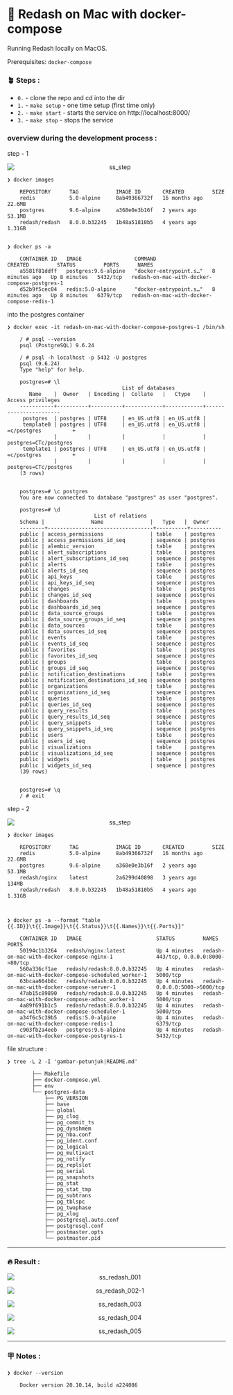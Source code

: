 # &#x1F6A9; Redash on Mac with docker-compose

Running Redash locally on MacOS.

Prerequisites: `docker-compose`

### &#x1FAB4; Steps :

- `0.` -  clone the repo and cd into the dir
- `1.` -  `make setup` - one time setup (first time only)
- `2.` -  `make start` - starts the service on http://localhost:8000/
- `3.` -  `make stop` - stops the service

### overview during the development process :

step - 1
<p align="center">
    <img src="./gambar-petunjuk/ss_step_1.png" alt="ss_step" style="display: block; margin: 0 auto;">
</p>

    ❯ docker images

        REPOSITORY      TAG            IMAGE ID       CREATED         SIZE
        redis           5.0-alpine     8ab49366732f   16 months ago   22.6MB
        postgres        9.6-alpine     a368e0e3b16f   2 years ago     53.1MB
        redash/redash   8.0.0.b32245   1b48a51810b5   4 years ago     1.31GB


    ❯ docker ps -a

        CONTAINER ID   IMAGE                 COMMAND                  CREATED         STATUS         PORTS      NAMES
        a5581f81ddff   postgres:9.6-alpine   "docker-entrypoint.s…"   8 minutes ago   Up 8 minutes   5432/tcp   redash-on-mac-with-docker-compose-postgres-1
        d52b9f5cec04   redis:5.0-alpine      "docker-entrypoint.s…"   8 minutes ago   Up 8 minutes   6379/tcp   redash-on-mac-with-docker-compose-redis-1


into the postgres container

    ❯ docker exec -it redash-on-mac-with-docker-compose-postgres-1 /bin/sh

        / # psql --version
        psql (PostgreSQL) 9.6.24

        / # psql -h localhost -p 5432 -U postgres
        psql (9.6.24)
        Type "help" for help.

        postgres=# \l
                                         List of databases
           Name    |  Owner   | Encoding |  Collate   |   Ctype    |   Access privileges   
        -----------+----------+----------+------------+------------+-----------------------
         postgres  | postgres | UTF8     | en_US.utf8 | en_US.utf8 | 
         template0 | postgres | UTF8     | en_US.utf8 | en_US.utf8 | =c/postgres          +
                   |          |          |            |            | postgres=CTc/postgres
         template1 | postgres | UTF8     | en_US.utf8 | en_US.utf8 | =c/postgres          +
                   |          |          |            |            | postgres=CTc/postgres
        (3 rows)


        postgres=# \c postgres 
        You are now connected to database "postgres" as user "postgres".

        postgres=# \d
                                List of relations
        Schema |               Name               |   Type   |  Owner   
        --------+----------------------------------+----------+----------
        public | access_permissions               | table    | postgres
        public | access_permissions_id_seq        | sequence | postgres
        public | alembic_version                  | table    | postgres
        public | alert_subscriptions              | table    | postgres
        public | alert_subscriptions_id_seq       | sequence | postgres
        public | alerts                           | table    | postgres
        public | alerts_id_seq                    | sequence | postgres
        public | api_keys                         | table    | postgres
        public | api_keys_id_seq                  | sequence | postgres
        public | changes                          | table    | postgres
        public | changes_id_seq                   | sequence | postgres
        public | dashboards                       | table    | postgres
        public | dashboards_id_seq                | sequence | postgres
        public | data_source_groups               | table    | postgres
        public | data_source_groups_id_seq        | sequence | postgres
        public | data_sources                     | table    | postgres
        public | data_sources_id_seq              | sequence | postgres
        public | events                           | table    | postgres
        public | events_id_seq                    | sequence | postgres
        public | favorites                        | table    | postgres
        public | favorites_id_seq                 | sequence | postgres
        public | groups                           | table    | postgres
        public | groups_id_seq                    | sequence | postgres
        public | notification_destinations        | table    | postgres
        public | notification_destinations_id_seq | sequence | postgres
        public | organizations                    | table    | postgres
        public | organizations_id_seq             | sequence | postgres
        public | queries                          | table    | postgres
        public | queries_id_seq                   | sequence | postgres
        public | query_results                    | table    | postgres
        public | query_results_id_seq             | sequence | postgres
        public | query_snippets                   | table    | postgres
        public | query_snippets_id_seq            | sequence | postgres
        public | users                            | table    | postgres
        public | users_id_seq                     | sequence | postgres
        public | visualizations                   | table    | postgres
        public | visualizations_id_seq            | sequence | postgres
        public | widgets                          | table    | postgres
        public | widgets_id_seq                   | sequence | postgres
        (39 rows)


        postgres=# \q
        / # exit

step - 2
<p align="center">
    <img src="./gambar-petunjuk/ss_step_2.png" alt="ss_step" style="display: block; margin: 0 auto;">
</p>

    ❯ docker images

        REPOSITORY      TAG            IMAGE ID       CREATED         SIZE
        redis           5.0-alpine     8ab49366732f   16 months ago   22.6MB
        postgres        9.6-alpine     a368e0e3b16f   2 years ago     53.1MB
        redash/nginx    latest         2a6299d40898   3 years ago     134MB
        redash/redash   8.0.0.b32245   1b48a51810b5   4 years ago     1.31GB



    ❯ docker ps -a --format "table {{.ID}}\t{{.Image}}\t{{.Status}}\t{{.Names}}\t{{.Ports}}"

        CONTAINER ID   IMAGE                        STATUS         NAMES                                                  PORTS
        50194c1b3264   redash/nginx:latest          Up 4 minutes   redash-on-mac-with-docker-compose-nginx-1              443/tcp, 0.0.0.0:8000->80/tcp
        560a336cf1ae   redash/redash:8.0.0.b32245   Up 4 minutes   redash-on-mac-with-docker-compose-scheduled_worker-1   5000/tcp
        63bcaa664b8c   redash/redash:8.0.0.b32245   Up 4 minutes   redash-on-mac-with-docker-compose-server-1             0.0.0.0:5000->5000/tcp
        47ab15c89890   redash/redash:8.0.0.b32245   Up 4 minutes   redash-on-mac-with-docker-compose-adhoc_worker-1       5000/tcp
        4a89f691b1c5   redash/redash:8.0.0.b32245   Up 4 minutes   redash-on-mac-with-docker-compose-scheduler-1          5000/tcp
        a34f6c5c39b5   redis:5.0-alpine             Up 4 minutes   redash-on-mac-with-docker-compose-redis-1              6379/tcp
        c903fb2a4eeb   postgres:9.6-alpine          Up 4 minutes   redash-on-mac-with-docker-compose-postgres-1           5432/tcp


file structure :

    ❯ tree -L 2 -I 'gambar-petunjuk|README.md'

            ├── Makefile
            ├── docker-compose.yml
            ├── env
            └── postgres-data
                ├── PG_VERSION
                ├── base
                ├── global
                ├── pg_clog
                ├── pg_commit_ts
                ├── pg_dynshmem
                ├── pg_hba.conf
                ├── pg_ident.conf
                ├── pg_logical
                ├── pg_multixact
                ├── pg_notify
                ├── pg_replslot
                ├── pg_serial
                ├── pg_snapshots
                ├── pg_stat
                ├── pg_stat_tmp
                ├── pg_subtrans
                ├── pg_tblspc
                ├── pg_twophase
                ├── pg_xlog
                ├── postgresql.auto.conf
                ├── postgresql.conf
                ├── postmaster.opts
                └── postmaster.pid

---

### &#x1F525; Result :

<p align="center">
    <img src="./gambar-petunjuk/ss_redash_001.png" alt="ss_redash_001" style="display: block; margin: 0 auto;">
</p>

<p align="center">
    <img src="./gambar-petunjuk/ss_redash_002-1.png" alt="ss_redash_002-1" style="display: block; margin: 0 auto;">
</p>

<p align="center">
    <img src="./gambar-petunjuk/ss_redash_003.png" alt="ss_redash_003" style="display: block; margin: 0 auto;">
</p>

<p align="center">
    <img src="./gambar-petunjuk/ss_redash_004.png" alt="ss_redash_004" style="display: block; margin: 0 auto;">
</p>

<p align="center">
    <img src="./gambar-petunjuk/ss_redash_005.png" alt="ss_redash_005" style="display: block; margin: 0 auto;">
</p>






---

### &#x1FAA7; Notes : 

    ❯ docker --version

        Docker version 20.10.14, build a224086
